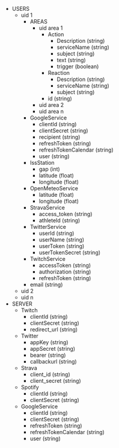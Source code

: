 + USERS
	+ uid 1
		+ AREAS
			+ uid area 1
				+ Action
					+ Description (string)
					+ serviceName (string)
					+ subject (string)
					+ text (string)
					+ trigger (boolean)
				+ Reaction
					+  Description (string)
					+ serviceName (string)
					+ subject (string)
				+ id (string)
			+ uid area 2
			+ uid area n
		+ GoogleService
			+ clientId (string)
			+ clientSecret (string)
			+ recipient (string)
			+ refreshToken (string)
			+ refreshTokenCalendar (string)
			+ user (string)
		+ IssStation
			+ gap (int)
			+ latitude (float)
			+ longitude (float)
		+ OpenMeteoService
			+ latitude (float)
			+ longitude (float)
		+ StravaService
			+ access_token (string)
			+ athleteId (string)
		+ TwitterService
			+ userId (string)
			+ userName (string)
			+ userToken (string)
			+ userTokenSecret (string)
		+ TwitchService
			+ accessToken (string)
			+ authorization (string)
			+ refreshToken (string)
		+ email (string)
	+ uid 2
	+ uid n
+ SERVER
	+ Twitch
		+ clientId (string)
		+ clientSecret (string)
		+ redirect_url (string)
	+ Twitter
		+ appKey (string)
		+ appSecret (string)
		+ bearer (string)
		+ callbackurl (string)
	+ Strava
		+ client_id (string)
		+ client_secret (string)
	+ Spotify
		+ clientId (string)
		+ clientSecret (string)
	+ GoogleService
		+ clientId (string)
		+ clientSecret (string)
		+ refreshToken (string)
		+ refreshTokenCalendar (string)
		+ user (string)